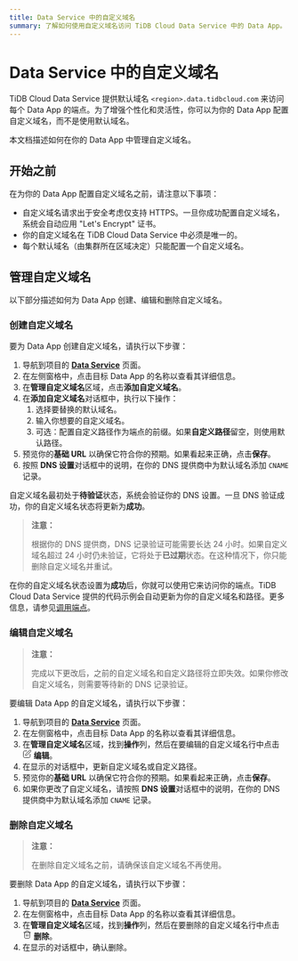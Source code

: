 ```yaml
---
title: Data Service 中的自定义域名
summary: 了解如何使用自定义域名访问 TiDB Cloud Data Service 中的 Data App。
---
```


# Data Service 中的自定义域名

TiDB Cloud Data Service 提供默认域名 `<region>.data.tidbcloud.com` 来访问每个 Data App 的端点。为了增强个性化和灵活性，你可以为你的 Data App 配置自定义域名，而不是使用默认域名。

本文档描述如何在你的 Data App 中管理自定义域名。

## 开始之前

在为你的 Data App 配置自定义域名之前，请注意以下事项：

- 自定义域名请求出于安全考虑仅支持 HTTPS。一旦你成功配置自定义域名，系统会自动应用 "Let's Encrypt" 证书。
- 你的自定义域名在 TiDB Cloud Data Service 中必须是唯一的。
- 每个默认域名（由集群所在区域决定）只能配置一个自定义域名。

## 管理自定义域名

以下部分描述如何为 Data App 创建、编辑和删除自定义域名。

### 创建自定义域名

要为 Data App 创建自定义域名，请执行以下步骤：

1. 导航到项目的 [**Data Service**](https://tidbcloud.com/project/data-service) 页面。
2. 在左侧窗格中，点击目标 Data App 的名称以查看其详细信息。
3. 在**管理自定义域名**区域，点击**添加自定义域名**。
4. 在**添加自定义域名**对话框中，执行以下操作：
    1. 选择要替换的默认域名。
    2. 输入你想要的自定义域名。
    3. 可选：配置自定义路径作为端点的前缀。如果**自定义路径**留空，则使用默认路径。
5. 预览你的**基础 URL** 以确保它符合你的预期。如果看起来正确，点击**保存**。
6. 按照 **DNS 设置**对话框中的说明，在你的 DNS 提供商中为默认域名添加 `CNAME` 记录。

自定义域名最初处于**待验证**状态，系统会验证你的 DNS 设置。一旦 DNS 验证成功，你的自定义域名状态将更新为**成功**。

> **注意：**
>
> 根据你的 DNS 提供商，DNS 记录验证可能需要长达 24 小时。如果自定义域名超过 24 小时仍未验证，它将处于**已过期**状态。在这种情况下，你只能删除自定义域名并重试。

在你的自定义域名状态设置为**成功**后，你就可以使用它来访问你的端点。TiDB Cloud Data Service 提供的代码示例会自动更新为你的自定义域名和路径。更多信息，请参见[调用端点](/tidb-cloud/data-service-manage-endpoint.md#调用端点)。

### 编辑自定义域名

> **注意：**
>
> 完成以下更改后，之前的自定义域名和自定义路径将立即失效。如果你修改自定义域名，则需要等待新的 DNS 记录验证。

要编辑 Data App 的自定义域名，请执行以下步骤：

1. 导航到项目的 [**Data Service**](https://tidbcloud.com/project/data-service) 页面。
2. 在左侧窗格中，点击目标 Data App 的名称以查看其详细信息。
3. 在**管理自定义域名**区域，找到**操作**列，然后在要编辑的自定义域名行中点击 <svg xmlns="http://www.w3.org/2000/svg" width="16" height="16" fill="none" stroke-width="1.5" viewBox="0 0 24 24"><path stroke="currentColor" stroke-linecap="round" stroke-linejoin="round" d="M11 4H6.8c-1.68 0-2.52 0-3.162.327a3 3 0 0 0-1.311 1.311C2 6.28 2 7.12 2 8.8v8.4c0 1.68 0 2.52.327 3.162a3 3 0 0 0 1.311 1.311C4.28 22 5.12 22 6.8 22h8.4c1.68 0 2.52 0 3.162-.327a3 3 0 0 0 1.311-1.311C20 19.72 20 18.88 20 17.2V13M8 16h1.675c.489 0 .733 0 .963-.055.204-.05.4-.13.579-.24.201-.123.374-.296.72-.642L21.5 5.5a2.121 2.121 0 0 0-3-3l-9.563 9.563c-.346.346-.519.519-.642.72a2 2 0 0 0-.24.579c-.055.23-.055.474-.055.963V16Z" stroke-width="inherit"></path></svg> **编辑**。
4. 在显示的对话框中，更新自定义域名或自定义路径。
5. 预览你的**基础 URL** 以确保它符合你的预期。如果看起来正确，点击**保存**。
6. 如果你更改了自定义域名，请按照 **DNS 设置**对话框中的说明，在你的 DNS 提供商中为默认域名添加 `CNAME` 记录。

### 删除自定义域名

> **注意：**
>
> 在删除自定义域名之前，请确保该自定义域名不再使用。

要删除 Data App 的自定义域名，请执行以下步骤：

1. 导航到项目的 [**Data Service**](https://tidbcloud.com/project/data-service) 页面。
2. 在左侧窗格中，点击目标 Data App 的名称以查看其详细信息。
3. 在**管理自定义域名**区域，找到**操作**列，然后在要删除的自定义域名行中点击 <svg xmlns="http://www.w3.org/2000/svg" width="16" height="16" fill="none" stroke-width="1.5" viewBox="0 0 24 24"><path stroke="currentColor" stroke-linecap="round" stroke-linejoin="round" d="M16 6v-.8c0-1.12 0-1.68-.218-2.108a2 2 0 0 0-.874-.874C14.48 2 13.92 2 12.8 2h-1.6c-1.12 0-1.68 0-2.108.218a2 2 0 0 0-.874.874C8 3.52 8 4.08 8 5.2V6m2 5.5v5m4-5v5M3 6h18m-2 0v11.2c0 1.68 0 2.52-.327 3.162a3 3 0 0 1-1.311 1.311C16.72 22 15.88 22 14.2 22H9.8c-1.68 0-2.52 0-3.162-.327a3 3 0 0 1-1.311-1.311C5 19.72 5 18.88 5 17.2V6" stroke-width="inherit"></path></svg> **删除**。
4. 在显示的对话框中，确认删除。
